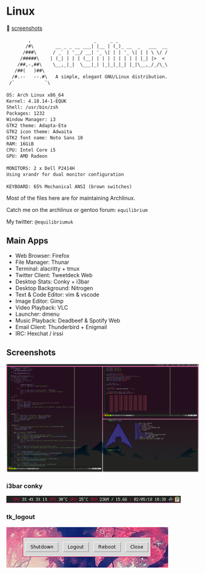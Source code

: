 # Linux

:city_sunset: [screenshots](#screenshots)

            ,                       _     _ _
           /#\        __ _ _ __ ___| |__ | (_)_ __  _   ___  __
          /###\      / _` | '__/ __| '_ \| | | '_ \| | | \ \/ /
         /#####\    | (_| | | | (__| | | | | | | | | |_| |>  <
        /##,-,##\    \__,_|_|  \___|_| |_|_|_|_| |_|\__,_/_/\_\
       /##(   )##\
      /#.--   --.#\   A simple, elegant GNU/Linux distribution.
     /`           `\

    OS: Arch Linux x86_64
    Kernel: 4.18.14-1-EQUK
    Shell: /usr/bin/zsh
    Packages: 1232
    Window Manager: i3
    GTK2 theme: Adapta-Eta
    GTK2 icon theme: Adwaita
    GTK2 font name: Noto Sans 10
    RAM: 16GiB
    CPU: Intel Core i5
    GPU: AMD Radeon

    MONITORS: 2 x Dell P2414H
    Using xrandr for dual monitor configuration

    KEYBOARD: 65% Mechanical ANSI (brown switches)

Most of the files here are for maintaining Archlinux.

Catch me on the archlinux or gentoo forum: `equilibrium`

My twitter: `@equilibriumuk`

## Main Apps

* Web Browser: Firefox
* File Manager: Thunar
* Terminal: alacritty + tmux
* Twitter Client: Tweetdeck Web
* Desktop Stats: Conky + i3bar
* Desktop Background: Nitrogen
* Text & Code Editor: vim & vscode
* Image Editor: Gimp
* Video Playback: VLC
* Launcher: dmenu
* Music Playback: Deadbeef & Spotify Web
* Email Client: Thunderbird + Enigmail
* IRC: Hexchat / irssi

## Screenshots

![](https://raw.githubusercontent.com/equk/linux/master/screenshots/linux_desktop.png)

### i3bar conky

![](https://raw.githubusercontent.com/equk/linux/master/screenshots/i3bar_conky.png)

### tk_logout

![](https://raw.githubusercontent.com/equk/linux/master/screenshots/tk_logout_07062014.png)
